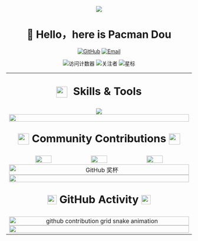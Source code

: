 <div align="center">

  <img src="https://capsule-render.vercel.app/api?type=waving&color=0:1D7ED3,100:60A5FA&height=250&section=header&text=Pacman-Dou&fontSize=90&fontAlignY=35&animation=fadeIn&fontColor=white" />

# 👋 Hello，here is Pacman Dou

  <p align="center">
    <p align="center">
      <a href="https://github.com/pacmandoh"><img src="https://img.shields.io/badge/GitHub-100000?style=for-the-badge&logo=github&logoColor=white" alt="GitHub"/></a>
      <a href="mailto:pacmandoh@outlook.com"><img src="https://img.shields.io/badge/Email-D14836?style=for-the-badge&logo=gmail&logoColor=white" alt="Email"/></a>
    </p>
  </p>

  <p>
    <img src="https://komarev.com/ghpvc/?username=pacmandoh&style=for-the-badge&color=blueviolet" alt="访问计数器" />
    <img src="https://img.shields.io/github/followers/pacmandoh?style=for-the-badge&color=FF5F6D&labelColor=141321" alt="关注者" />
    <img src="https://img.shields.io/github/stars/pacmandoh?style=for-the-badge&color=FFC371&labelColor=141321" alt="星标" />
  </p>
</div>

<table border="0" cellspacing="0" cellpadding="0" width="100%">
<tr>
<td width="34%" valign="top">

<p align="center" style="font-size: 1.8em; font-weight: bold; margin: 1em 0;">
  <img src="https://media2.giphy.com/media/QssGEmpkyEOhBCb7e1/giphy.gif?cid=ecf05e47a0n3gi1bfqntqmob8g9aid1oyj2wr3ds3mg700bl&rid=giphy.gif" width="30px" height="30px" style="vertical-align: middle; margin-right: 8px;"/>
  Skills & Tools
</p>

<div align="center">
  <img src="https://skillicons.dev/icons?i=python,cpp,c,vue,nuxt,mysql,r,mongodb,linux,idea,html,css,js,ts,git,vscode,latex,docker&perline=9" />
</div>

<div align="center">
  <img src="https://capsule-render.vercel.app/api?type=soft&color=gradient&customColorList=12&height=3" width="100%" />
</div>

<p align="center" style="font-size: 1.8em; font-weight: bold; margin: 1em 0;">
  <img src="https://media.giphy.com/media/iY8CRBdQXODJSCERIr/giphy.gif" width="30px" height="30px" style="vertical-align: middle; position: relative; top: -2px;"/>
  Community Contributions
  <img src="https://media.giphy.com/media/iY8CRBdQXODJSCERIr/giphy.gif" width="30px" height="30px" style="vertical-align: middle; position: relative; top: -2px;"/>
</p>
  
<div align="center">
  <img src="https://github-profile-summary-cards.vercel.app/api/cards/stats?username=pacmandoh&theme=radical" width="30%" />
  <img src="https://github-profile-summary-cards.vercel.app/api/cards/repos-per-language?username=pacmandoh&theme=radical" width="30%" />
  <img src="https://github-profile-summary-cards.vercel.app/api/cards/most-commit-language?username=pacmandoh&theme=radical" width="30%" />
  <img src="https://github-profile-trophy.vercel.app/?username=pacmandoh&theme=radical&no-frame=true&row=1&column=7" width="100%" alt="GitHub 奖杯" />
</div>

<div align="center">
  <img src="https://capsule-render.vercel.app/api?type=soft&color=gradient&customColorList=12&height=3" width="100%" />
</div>

<p align="center" style="font-size: 1.8em; font-weight: bold; margin: 1em 0;">
  <img src="https://i.imgur.com/dBaSKWF.gif" height="25px" width="25px" style="vertical-align: middle; position: relative; top: -2px;"/>
  GitHub Activity
  <img src="https://i.imgur.com/dBaSKWF.gif" height="25px" width="25px" style="vertical-align: middle; position: relative; top: -2px;"/>
</p>

<div align="center">
  <picture>
    <source media="(prefers-color-scheme: dark)" srcset="https://raw.githubusercontent.com/pacmandoh/pacmandoh/output/github-contribution-grid-snake-dark.svg">
    <source media="(prefers-color-scheme: light)" srcset="https://raw.githubusercontent.com/pacmandoh/pacmandoh/output/github-contribution-grid-snake.svg">
    <img alt="github contribution grid snake animation" src="https://raw.githubusercontent.com/pacmandoh/pacmandoh/output/github-contribution-grid-snake.svg" width="100%">
  </picture>
</div>

<img src="https://capsule-render.vercel.app/api?type=waving&color=0:1D7ED3,100:60A5FA&height=120&section=footer&animation=twinkling&fontAlignY=80" width="100%"/>

